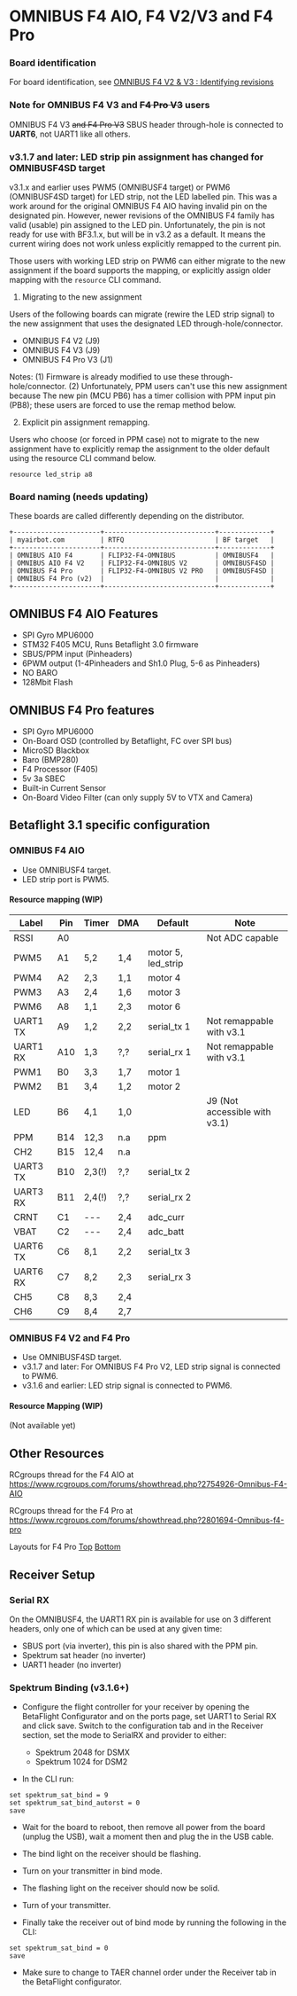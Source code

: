 # OMNIBUS F4 AIO, F4 V2/V3 and F4 Pro

### Board identification

For board identification, see
[OMNIBUS F4 V2 & V3 : Identifying revisions](https://www.rcgroups.com/forums/showthread.php?2837385-OMNIBUS-F4-V2-Identifying-revisions)

### Note for OMNIBUS F4 V3 and ~~F4 Pro V3~~ users

OMNIBUS F4 V3 ~~and F4 Pro V3~~ SBUS header through-hole is connected to **UART6**, not UART1 like all others.

### v3.1.7 and later: LED strip pin assignment has changed for OMNIBUSF4SD target

v3.1.x and earlier uses PWM5 (OMNIBUSF4 target) or PWM6 (OMNIBUSF4SD target) for LED strip, not the LED labelled pin. This was a work around for the original OMNIBUS F4 AIO having invalid pin on the designated pin. However, newer revisions of the OMNIBUS F4 family has valid (usable) pin assigned to the LED pin. Unfortunately, the pin is not ready for use with BF3.1.x, but will be in v3.2 as a default. It means the current wiring does not work unless explicitly remapped to the current pin.

Those users with working LED strip on PWM6 can either migrate to the new assignment if the board supports the mapping, or explicitly assign older mapping with the `resource` CLI command.

1. Migrating to the new assignment

Users of the following boards can migrate (rewire the LED strip signal) to the new assignment that uses the designated LED through-hole/connector.

- OMNIBUS F4 V2 (J9)
- OMNIBUS F4 V3 (J9)
- OMNIBUS F4 Pro V3 (J1)

Notes:
(1) Firmware is already modified to use these through-hole/connector.
(2) Unfortunately, PPM users can't use this new assignment because The new pin (MCU PB6) has a timer collision with PPM input pin (PB8); these users are forced to use the remap method below.

2. Explicit pin assignment remapping.

Users who choose (or forced in PPM case) not to migrate to the new assignment have to explicitly remap the assignment to the older default using the resource CLI command below.

```
resource led_strip a8
```

### Board naming (needs updating)
These boards are called differently depending on the distributor.
```
+----------------------+----------------------------+-------------+
| myairbot.com         | RTFQ                       | BF target   |
+----------------------+----------------------------+-------------+
| OMNIBUS AIO F4       | FLIP32-F4-OMNIBUS          | OMNIBUSF4   |
| OMNIBUS AIO F4 V2    | FLIP32-F4-OMNIBUS V2       | OMNIBUSF4SD |
| OMNIBUS F4 Pro       | FLIP32-F4-OMNIBUS V2 PRO   | OMNIBUSF4SD |
| OMNIBUS F4 Pro (v2)  |                            |             |
+----------------------+----------------------------+-------------+
```
## OMNIBUS F4 AIO Features

- SPI Gyro MPU6000
- STM32 F405 MCU, Runs Betaflight 3.0 firmware
- SBUS/PPM input (Pinheaders)
- 6PWM output (1-4Pinheaders and Sh1.0 Plug, 5-6 as Pinheaders)
- NO BARO
- 128Mbit Flash

## OMNIBUS F4 Pro features

- SPI Gyro MPU6000
- On-Board OSD (controlled by Betaflight, FC over SPI bus)
- MicroSD Blackbox
- Baro (BMP280)
- F4 Processor (F405)
- 5v 3a SBEC
- Built-in Current Sensor
- On-Board Video Filter (can only supply 5V to VTX and Camera)

## Betaflight 3.1 specific configuration
### OMNIBUS F4 AIO

- Use OMNIBUSF4 target.
- LED strip port is PWM5.

#### Resource mapping (WIP)

| Label    | Pin | Timer | DMA | Default | Note                             |
|----------|-----|-------|-----|---------|----------------------------------|
| RSSI     | A0  |       |     |         | Not ADC capable                  |
| PWM5     | A1  | 5,2   | 1,4 | motor 5, led_strip                         |
| PWM4     | A2  | 2,3   | 1,1 | motor 4 |                                  |
| PWM3     | A3  | 2,4   | 1,6 | motor 3 |                                  |
| PWM6     | A8  | 1,1   | 2,3 | motor 6 |
| UART1 TX | A9  | 1,2   | 2,2 | serial_tx 1 | Not remappable with v3.1     |
| UART1 RX | A10 | 1,3   | ?,? | serial_rx 1 | Not remappable with v3.1     |
| PWM1     | B0  | 3,3   | 1,7 | motor 1 |                                  |
| PWM2     | B1  | 3,4   | 1,2 | motor 2 |                                  |
| LED      | B6  | 4,1   | 1,0 |         | J9 (Not accessible with v3.1)    |
| PPM      | B14 | 12,3  | n.a | ppm     |                                  |
| CH2      | B15 | 12,4  | n.a |         |
| UART3 TX | B10 | 2,3(!)| ?,? | serial_tx 2 |                              |
| UART3 RX | B11 | 2,4(!)| ?,? | serial_rx 2 |                              |
| CRNT     | C1  | ---   | 2,4 | adc_curr|                                  |
| VBAT     | C2  | ---   | 2,4 | adc_batt|                                  |
| UART6 TX | C6  | 8,1   | 2,2 | serial_tx 3 |
| UART6 RX | C7  | 8,2   | 2,3 | serial_rx 3 |
| CH5      | C8  | 8,3   | 2,4 |         |
| CH6      | C9  | 8,4   | 2,7 |         |

### OMNIBUS F4 V2 and F4 Pro

- Use OMNIBUSF4SD target.
- v3.1.7 and later: For OMNIBUS F4 Pro V2, LED strip signal is connected to PWM6.
- v3.1.6 and earlier: LED strip signal is connected to PWM6.

#### Resource Mapping (WIP)

(Not available yet)

## Other Resources

RCgroups thread for the F4 AIO at <https://www.rcgroups.com/forums/showthread.php?2754926-Omnibus-F4-AIO>

RCgroups thread for the F4 Pro at <https://www.rcgroups.com/forums/showthread.php?2801694-Omnibus-f4-pro>

Layouts for F4 Pro [Top](https://www.rcgroups.com/forums/showatt.php?attachmentid=9631520&d=1482680395) [Bottom](https://www.rcgroups.com/forums/showatt.php?attachmentid=9631521&d=1482680397)

## Receiver Setup

### Serial RX

On the OMNIBUSF4, the UART1 RX pin is available for use on 3 different headers, only one of which can be used at any given time:
  - SBUS port (via inverter), this pin is also shared with the PPM pin.
  - Spektrum sat header (no inverter)
  - UART1 header (no inverter)

### Spektrum Binding (v3.1.6+)

- Configure the flight controller for your receiver by opening the BetaFlight Configurator and on the ports page, set UART1 to Serial RX and click save. Switch to the configuration tab and in the Receiver section, set the mode to SerialRX and provider to either:

  - Spektrum 2048 for DSMX
  - Spektrum 1024 for DSM2

- In the CLI run:

```
set spektrum_sat_bind = 9
set spektrum_sat_bind_autorst = 0
save
```

- Wait for the board to reboot, then remove all power from the board (unplug the USB), wait a moment then and plug the in the USB cable.

- The bind light on the receiver should be flashing.

- Turn on your transmitter in bind mode.

- The flashing light on the receiver should now be solid.

- Turn of your transmitter.

- Finally take the receiver out of bind mode by running the following in the CLI:

```
set spektrum_sat_bind = 0
save
```

- Make sure to change to TAER channel order under the Receiver tab in the BetaFlight configurator.